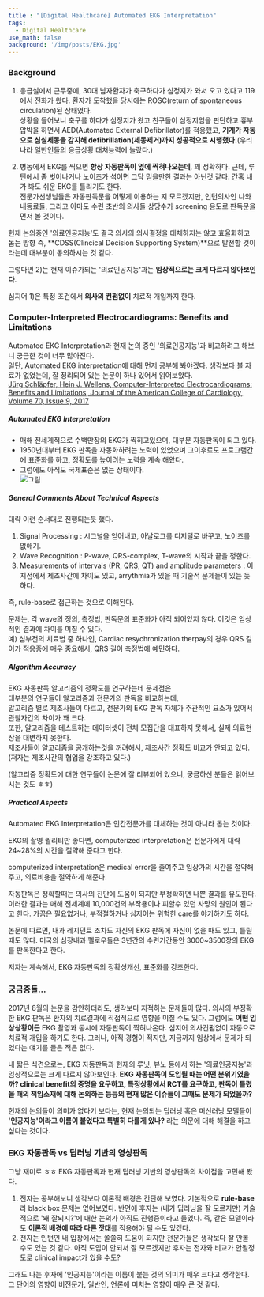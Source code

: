```yaml
---
title : "[Digital Healthcare] Automated EKG Interpretation"
tags:
  - Digital Healthcare
use_math: false
background: '/img/posts/EKG.jpg'
---
```


### Background
1) 응급실에서 근무중에, 30대 남자환자가 축구하다가 심정지가 와서 오고 있다고 119에서 전화가 왔다. 환자가 도착했을 당시에는 ROSC(return of spontaneous circulation)된 상태였다.  
상황을 들어보니 축구를 하다가 심정지가 왔고 친구들이 심정지임을 판단하고 흉부압박을 하면서 AED(Automated External Defibrillator)를 적용했고, **기계가 자동으로 심실세동을 감지해 defibrillation(세동제거)까지 성공적으로 시행했다.**(우리나라 일반인들의 응급상황 대처능력에 놀랐다.)  
  
2) 병동에서 EKG를 찍으면 **항상 자동판독이 옆에 찍혀나오는데**, 꽤 정확하다. 근데, 루틴에서 좀 벗어나거나 노이즈가 섞이면 그닥 믿을만한 결과는 아닌것 같다. 간혹 내가 봐도 쉬운 EKG를 틀리기도 한다.  
전문가선생님들은 자동판독문을 어떻게 이용하는 지 모르겠지만, 인턴의사인 나와 내동료들, 그리고 아마도 수련 초반의 의사들 상당수가 screening 용도로 판독문을 먼저 볼 것이다.
  
  

현재 논의중인 '의료인공지능'도 결국 의사의 의사결정을 대체하지는 않고 효율화하고 돕는 방향 즉, **CDSS(Clincical Decision Supporting System)**으로 발전할 것이라는데 대부분이 동의하시는 것 같다.  
  
그렇다면 2)는 현재 이슈가되는 '의료인공지능'과는 **임상적으로는 크게 다르지 않아보인다**.  

심지어 1)은 특정 조건에서 **의사의 컨펌없이** 치료적 개입까지 한다.  
  
  
### Computer-Interpreted Electrocardiograms: Benefits and Limitations
Automated EKG Interpretation과 현재 논의 중인 '의료인공지능'과 비교하려고 해보니 궁금한 것이 너무 많아진다.  
일단, Automated EKG interpretation에 대해 먼저 공부해 봐야겠다. 생각보다 볼 자료가 없었는데, 잘 정리되어 있는 논문이 하나 있어서 읽어보았다.    
[Jürg Schläpfer, Hein J. Wellens,
Computer-Interpreted Electrocardiograms: Benefits and Limitations,
Journal of the American College of Cardiology,
Volume 70, Issue 9,
2017](https://www.sciencedirect.com/science/article/pii/S0735109717387946#bib22)
##### Automated EKG Interpretation
 - 매해 전세계적으로 수백만장의 EKG가 찍히고있으며, 대부분 자동판독이 되고 있다.  
 - 1950년대부터 EKG 판독을 자동화하려는 노력이 있었으며 그이후로도 프로그램간에 표준화를 하고, 정확도를 높이려는 노력을 계속 해왔다.  
 - 그럼에도 아직도 국제표준은 없는 상태이다.  
 ![그림](https://ars.els-cdn.com/content/image/1-s2.0-S0735109717387946-gr5.jpg)
 
##### General Comments About Technical Aspects
대략 이런 순서대로 진행되는듯 했다.
 1. Signal Processing : 시그널을 얻어내고, 아날로그를 디지털로 바꾸고, 노이즈를 없애기.  
 2. Wave Recognition : P-wave, QRS-complex, T-wave의 시작과 끝을 정한다.  
 3. Measurements of intervals (PR, QRS, QT) and amplitude parameters : 이 지점에서 제조사간에 차이도 있고, arrythmia가 있을 때 기술적 문제들이 있는 듯 하다.  
 
 즉, rule-base로 접근하는 것으로 이해된다.  
   
 문제는, 각 wave의 정의, 측정법, 판독문의 표준화가 아직 되어있지 않다. 이것은 임상적인 결과에 차이를 미칠 수 있다.  
 예) 심부전의 치료법 중 하나인, Cardiac resychronization therpay의 경우 QRS 길이가 적응증에 매우 중요해서, QRS 길이 측정법에 예민하다.  
 
##### Algorithm Accuracy
EKG 자동판독 알고리즘의 정확도를 연구하는데 문제점은  
대부분의 연구들이 알고리즘과 전문가의 판독을 비교하는데,  
알고리즘 별로 제조사들이 다르고, 전문가의 EKG 판독 자체가 주관적인 요소가 있어서 관찰자간의 차이가 꽤 크다.  
또한, 알고리즘을 테스트하는 데이터셋이 전체 모집단을 대표하지 못해서, 실제 의료현장을 대변하지 못한다.  
제조사들이 알고리즘을 공개하는것을 꺼려해서, 제조사간 정확도 비교가 안되고 있다.(저자는 제조사간의 협업을 강조하고 있다.)  
  
(알고리즘 정확도에 대한 연구들이 논문에 잘 리뷰되어 있으니, 궁금하신 분들은 읽어보시는 것도 ㅎㅎ)  

##### Practical Aspects
Automated EKG Interpretation은 인간전문가를 대체하는 것이 아니라 돕는 것이다.

EKG의 촬영 퀄리티만 좋다면, computerized interpretation은 전문가에게 대략 24~28%의 시간을 절약해 준다고 한다.  

computerized interpretation은 medical error을 줄여주고 임상가의 시간을 절약해주고, 의료비용을 절약하게 해준다.   

자동판독은 정확할때는 의사의 진단에 도움이 되지만 부정확하면 나쁜 결과를 유도한다. 이러한 결과는 매해 전세계에 10,000건의 부작용이나 피할수 있던 사망의 원인이 된다고 한다. 가끔은 필요없거나, 부적절하거나 심지어는 위험한 care를 야기하기도 하다.  

논문에 따르면, 내과 레지던트 조차도 자신의 EKG 판독에 자신이 없을 때도 있고, 틀릴때도 많다. 미국의 심장내과 펠로우들은 3년간의 수련기간동안 3000~3500장의 EKG를 판독한다고 한다.  

저자는 계속해서, EKG 자동판독의 정확성개선, 표준화를 강조한다.  


  
### 궁금증들...
2017년 8월의 논문을 감안하더라도, 생각보다 지적하는 문제들이 많다. 의사의 부정확한 EKG 판독은 환자의 치료결과에 직접적으로 영향을 미칠 수도 있다. 그럼에도 **어떤 임상상황이든** EKG 촬영과 동시에 자동판독이 찍혀나온다. 심지어 의사컨펌없이 자동으로 치료적 개입을 하기도 한다. 그러나, 아직 경험이 적지만, 지금까지 임상에서 문제가 되었다는 얘기를 들은 적은 없다.  
  
내 짧은 식견으로는, EKG 자동판독과 현재의 루닛, 뷰노 등에서 하는 '의료인공지능'과 임상적으로는 크게 다르지 않아보인다. **EKG 자동판독이 도입될 때는 어떤 분위기였을까? clinical benefit의 증명을 요구하고, 특정상황에서 RCT를 요구하고, 판독이 틀렸을 때의 책임소재에 대해 논의하는 등등의 현재 많은 이슈들이 그때도 문제가 되었을까?**  
  
현재의 논의들이 의미가 없다기 보다는, 현재 논의되는 딥러닝 혹은 머신러닝 모델들이 **'인공지능'이라고 이름이 붙었다고 특별히 다를게 있나?** 라는 의문에 대해 해결을 하고 싶다는 것이다.  

### EKG 자동판독 vs 딥러닝 기반의 영상판독
그냥 재미로 ㅎㅎ EKG 자동판독과 현재 딥러닝 기반의 영상판독의 차이점을 고민해 봤다.  
  
1) 전자는 공부해보니 생각보다 이론적 배경은 간단해 보였다. 기본적으로 **rule-base**라 black box 문제는 없어보였다. 반면에 후자는 (내가 딥러닝을 잘 모르지만) 기술적으로 '왜 잘되지?'에 대한 논의가 아직도 진행중이라고 들었다. 즉, 같은 모델이라도 **이론적 배경에 따라 다른 잣대**를 적용해야 될 수도 있겠다.
2) 전자는 인턴인 내 입장에서는 쏠쏠히 도움이 되지만 전문가들은 생각보다 잘 안볼 수도 있는 것 같다. 아직 도입이 안되서 잘 모르겠지만 후자는 전자와 비교가 안될정도로 clinical impact가 있을 수도?
  
그래도 나는 후자에 '인공지능'이라는 이름이 붙는 것의 의미가 매우 크다고 생각한다. 그 단어의 영향이 비전문가, 일반인, 언론에 미치는 영향이 매우 큰 것 같다.
